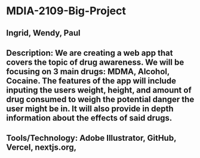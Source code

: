# MDIA-2109-Big-Project

## Ingrid, Wendy, Paul 

## Description: We are creating a web app that covers the topic of drug awareness. We will be focusing on 3 main drugs: MDMA, Alcohol, Cocaine. The features of the app will include inputing the users weight, height, and amount of drug consumed to weigh the potential danger the user might be in. It will also provide in depth information about the effects of said drugs. 

## Tools/Technology: Adobe Illustrator, GitHub, Vercel, nextjs.org, 
